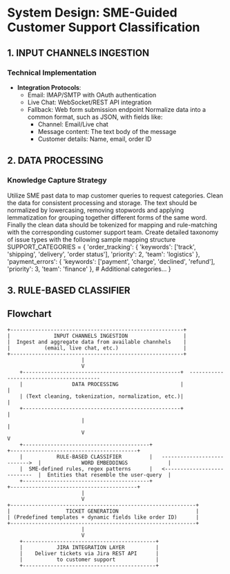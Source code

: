 # System Design: SME-Guided Customer Support Classification

## 1. INPUT CHANNELS INGESTION 
### Technical Implementation
- **Integration Protocols**:
  - Email: IMAP/SMTP with OAuth authentication
  - Live Chat: WebSocket/REST API integration
  - Fallback: Web form submission endpoint
  Normalize data into a common format, such as JSON, with fields like:
    - Channel: Email/Live chat
    - Message content: The text body of the message
    - Customer details: Name, email, order ID


## 2. DATA PROCESSING 
### Knowledge Capture Strategy
Utilize SME past data to map customer queries to request categories.
Clean the data for consistent processing and storage. The text should be normalized by lowercasing,
removing stopwords and applying lemmatization for grouping together different forms of the same word.
Finally the clean data should be tokenized for mapping and rule-matching with the corresponding customer support team.
Create detailed taxonomy of issue types with the following sample mapping structure
        SUPPORT_CATEGORIES = {
            'order_tracking': {
                'keywords': ['track', 'shipping', 'delivery', 'order status'],
                'priority': 2,
                'team': 'logistics'
            },
            'payment_errors': {
                'keywords': ['payment', 'charge', 'declined', 'refund'],
                'priority': 3,
                'team': 'finance'
            },
            # Additional categories...
        }
## 3. RULE-BASED CLASSIFIER

## Flowchart
    +--------------------------------------------------------+
    |              INPUT CHANNELS INGESTION                  |
    |  Ingest and aggregate data from available channhels    |
    |           (email, live chat, etc.)                     |
    +--------------------------------------------------------+
                            |
                            V
        +---------------------------------------------------+  -----------------------------------------
        |                DATA PROCESSING                    |                                           |
        | (Text cleaning, tokenization, normalization, etc.)|                                           |
        +---------------------------------------------------+                                           |
                            |                                                                           |
                            V                                                                           V
        +-----------------------------------------+                                 +-----------------------------------------+
        |           RULE-BASED CLASSIFIER         |   --------------------------->  |             WORD EMBEDDINGS             |
        |  SME-defined rules, regex patterns      |   <---------------------------  |  Entities that resemble the user-query  |
        +-----------------------------------------+                                 +-----------------------------------------+
                            |
                            V
    +------------------------------------------------------------+
    |                  TICKET GENERATION                         |
    | (Predefined templates + dynamic fields like order ID)      |
    +------------------------------------------------------------+
                            |
                            V
        +-------------------------------------------+
        |           JIRA INTEGRATION LAYER          |
        |    Deliver tickets via Jira REST API      |
        |           to customer support             |
        +-------------------------------------------+
